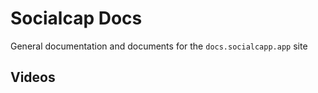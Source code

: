 # Socialcap Docs

General documentation and documents for the `docs.socialcapp.app` site

## Videos


